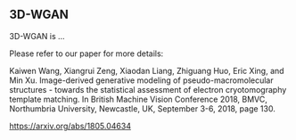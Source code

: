 ## 3D-WGAN
3D-WGAN is ...

Please refer to our paper for more details:

Kaiwen Wang, Xiangrui Zeng, Xiaodan Liang, Zhiguang Huo, Eric Xing, and Min Xu. Image-derived  generative  modeling  of  pseudo-macromolecular  structures  -  towards  the  statistical assessment of electron cryotomography template matching.  In British Machine Vision Conference  2018,  BMVC,  Northumbria  University,  Newcastle,  UK,  September  3-6,  2018, page 130.

https://arxiv.org/abs/1805.04634
